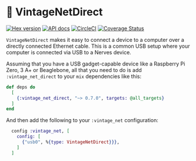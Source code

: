 # 🍇 VintageNetDirect

[![Hex version](https://img.shields.io/hexpm/v/vintage_net_direct.svg "Hex version")](https://hex.pm/packages/vintage_net_direct)
[![API docs](https://img.shields.io/hexpm/v/vintage_net_direct.svg?label=hexdocs "API docs")](https://hexdocs.pm/vintage_net_direct/VintageNet.html)
[![CircleCI](https://circleci.com/gh/nerves-networking/vintage_net_direct.svg?style=svg)](https://circleci.com/gh/nerves-networking/vintage_net_direct)
[![Coverage Status](https://coveralls.io/repos/github/nerves-networking/vintage_net_direct/badge.svg?branch=master)](https://coveralls.io/github/nerves-networking/vintage_net_direct?branch=master)

`VintageNetDirect` makes it easy to connect a device to a computer over a
directly connected Ethernet cable. This is a common USB setup where your
computer is connected via USB to a Nerves device.

Assuming that you have a USB gadget-capable device like a Raspberry Pi Zero, 3
A+ or Beaglebone, all that you need to do is add `:vintage_net_direct` to your
`mix` dependencies like this:

```elixir
def deps do
  [
    {:vintage_net_direct, "~> 0.7.0", targets: @all_targets}
  ]
end
```

And then add the following to your `:vintage_net` configuration:

```elixir
  config :vintage_net, [
    config: [
      {"usb0", %{type: VintageNetDirect}}},
    ]
  ]
```

